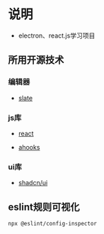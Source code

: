 # 说明

- electron、react.js学习项目

## 所用开源技术

### 编辑器

- [slate](https://github.com/ianstormtaylor/slate?tab=readme-ov-file)

### js库

- [react](https://zh-hans.react.dev/reference/react)

- [ahooks](https://ahooks.js.org/zh-CN/hooks)

### ui库

- [shadcn/ui](https://ui.shadcn.com/)

## eslint规则可视化

```shell
npx @eslint/config-inspector
```
